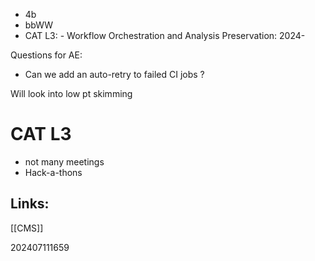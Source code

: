 - 4b 
- bbWW
- CAT L3: - Workflow Orchestration and Analysis Preservation: 2024-


Questions for AE:
- Can we add an auto-retry to failed CI jobs ?


Will look into low pt skimming

# CAT L3
- not many meetings
- Hack-a-thons 

## Links: 

[[CMS]]


202407111659
